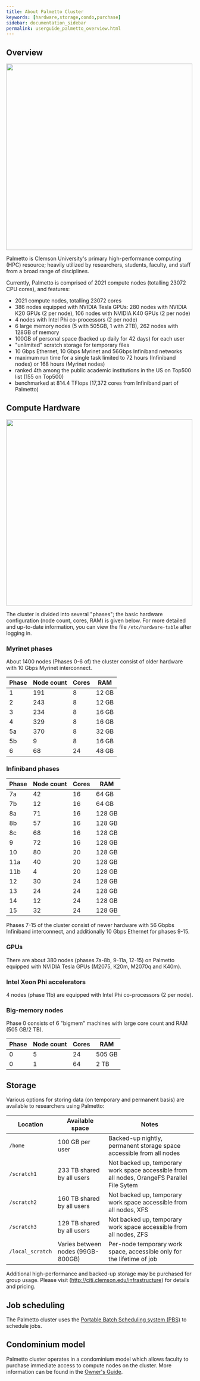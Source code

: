 ```yaml
---
title: About Palmetto Cluster
keywords: [hardware,storage,condo,purchase]
sidebar: documentation_sidebar
permalink: userguide_palmetto_overview.html
---
```


## Overview

<img src="{{site.baseurl}}/images/palmetto-front-view.png" style="width:500px">

Palmetto is Clemson University's primary high-performance computing (HPC) resource;
heavily utilized by researchers, students, faculty, and staff from a broad range of disciplines. 

Currently, Palmetto is comprised of 2021 compute nodes (totalling 23072 CPU cores),
and features:

* 2021 compute nodes, totalling 23072 cores
* 386 nodes equipped with NVIDIA Tesla GPUs: 280 nodes with NVIDIA K20 GPUs (2 per node), 106 nodes with NVIDIA K40 GPUs (2 per node)
* 4 nodes with Intel Phi co-processors (2 per node)
* 6 large memory nodes (5 with 505GB, 1 with 2TB), 262 nodes with 128GB of memory
* 100GB of personal space (backed up daily for 42 days) for each user
* "unlimited" scratch storage for temporary files
* 10 Gbps Ethernet, 10 Gbps Myrinet and 56Gbps Infiniband networks
* maximum run time for a single task limited to 72 hours (Infiniband nodes) or 168 hours (Myrinet nodes)
* ranked 4th among the public academic institutions in the US on Top500 list (155 on Top500)
* benchmarked at 814.4 TFlops (17,372 cores from Infiniband part of Palmetto)

## Compute Hardware

<img src="{{site.baseurl}}/images/palmetto-nodes-closeup.png" style="width:500px">

The cluster is divided into several "phases";
the basic hardware configuration (node count, cores, RAM)
is given below. For more detailed and up-to-date information,
you can view the file `/etc/hardware-table` after logging in.

### Myrinet phases

About 1400 nodes (Phases 0-6 of) the cluster consist of older hardware
with 10 Gbps Myrinet interconnect.

Phase  	| Node count 	| Cores | RAM
--------|---------------|-------|-------
1  		| 191    		| 8    	| 12 GB
2    	| 243    		| 8    	| 12 GB
3    	| 234    		| 8    	| 16 GB
4    	| 329    		| 8    	| 16 GB
5a   	| 370    		| 8    	| 32 GB
5b     	| 9      		| 8    	| 16 GB
6     	| 68    		| 24    | 48 GB

### Infiniband phases

Phase  	| Node count 	| Cores | RAM
--------|---------------|-------|-------
7a		| 42 			| 16   	| 64 GB
7b    	| 12    		| 16   	| 64 GB
8a    	| 71    		| 16   	| 128 GB
8b    	| 57    		| 16   	| 128 GB
8c 		| 68    		| 16   	| 128 GB
9     	| 72     		| 16   	| 128 GB
10     	| 80    		| 20   	| 128 GB
11a		| 40			| 20	| 128 GB
11b		| 4				| 20	| 128 GB
12		| 30			| 24	| 128 GB
13		| 24			| 24	| 128 GB
14		| 12			| 24	| 128 GB
15		| 32			| 24	| 128 GB

Phases 7-15 of the cluster consist of newer hardware
with 56 Gbpbs Infiniband interconnect,
and additionally 10 Gbps Ethernet for phases 9-15.

### GPUs

There are about 380 nodes (phases 7a-8b, 9-11a, 12-15)
on Palmetto equipped with NVIDIA Tesla GPUs
(M2075, K20m, M2070q and K40m).

### Intel Xeon Phi accelerators

4 nodes (phase 11b) are equipped with Intel Phi co-processors (2 per node).

### Big-memory nodes

Phase 0 consists of 6 "bigmem" machines with large core count and RAM (505 GB/2 TB).

Phase  	| Node count 	| Cores 	| RAM
--------|---------------|-----------|---
0		| 5 			| 24   		| 505 GB
0    	| 1	    		| 64   		| 2 TB

## Storage

Various options for storing data
(on temporary and permanent basis) are available to researchers
using Palmetto:

Location        |	Available space                     | Notes
----------------|---------------------------------------|---------------------------------------------------------------------------
`/home`         |   100 GB per user                     | Backed-up nightly, permanent storage space accessible from all nodes
`/scratch1`     |   233 TB shared by all users          | Not backed up, temporary work space accessible from all nodes, OrangeFS Parallel File Sytem
`/scratch2`     |   160 TB shared by all users          | Not backed up, temporary work space accessible from all nodes, XFS
`/scratch3`     |   129 TB shared by all users          | Not backed up, temporary work space accessible from all nodes, ZFS
`/local_scratch`|   Varies between nodes (99GB-800GB)   | Per-node temporary work space, accessible only for the lifetime of job

Additional high-performance and backed-up storage may be purchased
for group usage. Please visit (http://citi.clemson.edu/infrastructure)
for details and pricing.

## Job scheduling

The Palmetto cluster uses the
[Portable Batch Scheduling system (PBS)](http://www.pbsworks.com/PBSProduct.aspx?n=PBS-Professional&c=Overview-and-Capabilities) to schedule
jobs.

## Condominium model

Palmetto cluster operates in a condominium model which allows faculty to
purchase immediate access to compute nodes on the cluster.
More information can be found in the [Owner's Guide]({{site.baseurl}}/owners.html).
